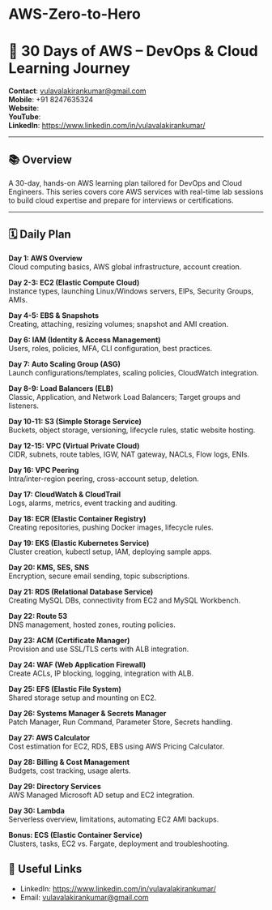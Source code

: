 # AWS-Zero-to-Hero
# 🚀 30 Days of AWS – DevOps & Cloud Learning Journey

**Contact**: vulavalakirankumar@gmail.com  
**Mobile**: +91 8247635324  
**Website**:   
**YouTube**:   
**LinkedIn**: https://www.linkedin.com/in/vulavalakirankumar/

---

## 📚 Overview

A 30-day, hands-on AWS learning plan tailored for DevOps and Cloud Engineers. This series covers core AWS services with real-time lab sessions to build cloud expertise and prepare for interviews or certifications.

---

## 🗓️ Daily Plan

**Day 1: AWS Overview**  
Cloud computing basics, AWS global infrastructure, account creation.

**Day 2-3: EC2 (Elastic Compute Cloud)**  
Instance types, launching Linux/Windows servers, EIPs, Security Groups, AMIs.

**Day 4-5: EBS & Snapshots**  
Creating, attaching, resizing volumes; snapshot and AMI creation.

**Day 6: IAM (Identity & Access Management)**  
Users, roles, policies, MFA, CLI configuration, best practices.

**Day 7: Auto Scaling Group (ASG)**  
Launch configurations/templates, scaling policies, CloudWatch integration.

**Day 8-9: Load Balancers (ELB)**  
Classic, Application, and Network Load Balancers; Target groups and listeners.

**Day 10-11: S3 (Simple Storage Service)**  
Buckets, object storage, versioning, lifecycle rules, static website hosting.

**Day 12-15: VPC (Virtual Private Cloud)**  
CIDR, subnets, route tables, IGW, NAT gateway, NACLs, Flow logs, ENIs.

**Day 16: VPC Peering**  
Intra/inter-region peering, cross-account setup, deletion.

**Day 17: CloudWatch & CloudTrail**  
Logs, alarms, metrics, event tracking and auditing.

**Day 18: ECR (Elastic Container Registry)**  
Creating repositories, pushing Docker images, lifecycle rules.

**Day 19: EKS (Elastic Kubernetes Service)**  
Cluster creation, kubectl setup, IAM, deploying sample apps.

**Day 20: KMS, SES, SNS**  
Encryption, secure email sending, topic subscriptions.

**Day 21: RDS (Relational Database Service)**  
Creating MySQL DBs, connectivity from EC2 and MySQL Workbench.

**Day 22: Route 53**  
DNS management, hosted zones, routing policies.

**Day 23: ACM (Certificate Manager)**  
Provision and use SSL/TLS certs with ALB integration.

**Day 24: WAF (Web Application Firewall)**  
Create ACLs, IP blocking, logging, integration with ALB.

**Day 25: EFS (Elastic File System)**  
Shared storage setup and mounting on EC2.

**Day 26: Systems Manager & Secrets Manager**  
Patch Manager, Run Command, Parameter Store, Secrets handling.

**Day 27: AWS Calculator**  
Cost estimation for EC2, RDS, EBS using AWS Pricing Calculator.

**Day 28: Billing & Cost Management**  
Budgets, cost tracking, usage alerts.

**Day 29: Directory Services**  
AWS Managed Microsoft AD setup and EC2 integration.

**Day 30: Lambda**  
Serverless overview, limitations, automating EC2 AMI backups.

**Bonus: ECS (Elastic Container Service)**  
Clusters, tasks, EC2 vs. Fargate, deployment and troubleshooting.



## 📌 Useful Links

- LinkedIn: https://www.linkedin.com/in/vulavalakirankumar/
- Email: vulavalakirankumar@gmail.com  

